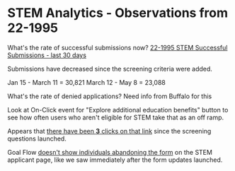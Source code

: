 # STEM Analytics - Observations from 22-1995

What's the rate of successful submissions now? [22-1995 STEM Successful Submissions - last 30 days](https://analytics.google.com/analytics/web/?authuser=0#/report/content-event-events/a50123418w177519031p184334251/_u.dateOption=last30days&explorer-table.plotKeys=%5B%5D&explorer-table.secSegmentId=analytics.customDimension49&_r.drilldown=analytics.eventLabel:edu-1995--submission-successful/)

Submissions have decreased since the screening criteria were added. 

Jan 15 - March 11 = 30,821
March 12 - May 8 = 23,088


What's the rate of denied applications? Need info from Buffalo for this

Look at On-Click event for "Explore additional education benefits" button to see how often users who aren't eligible for STEM take that as an off ramp.

Appears that [there have been **3** clicks on that link](https://analytics.google.com/analytics/web/?authuser=0#/report/content-event-events/a50123418w177519031p184334251/_u.date00=20200312&_u.date01=20200507&_u.date10=20200115&_u.date11=20200311&_r.drilldown=analytics.eventCategory:Interactions,analytics.eventAction:explore-other-benefits&explorer-table.plotKeys=%5B%5D&explorer-table.secSegmentId=analytics.pagePath/) since the screening questions launched. 


Goal Flow [doesn't show individuals abandoning the form](https://analytics.google.com/analytics/web/?authuser=0#/report/goal-flow/a50123418w177519031p184334251/_u.date00=20200312&_u.date01=20200507&_u.date10=20200115&_u.date11=20200311&_r.goalIndex=4&_.useg=builtin1,userVzbdCD31TGGrqsQNEumqQA/) on the STEM applicant page, like we saw immediately after the form updates launched. 
